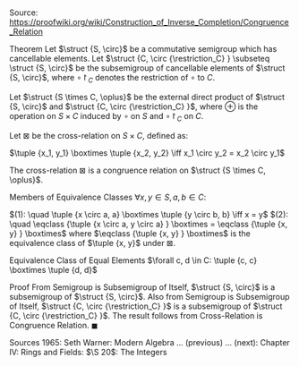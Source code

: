 # 

Source: https://proofwiki.org/wiki/Construction_of_Inverse_Completion/Congruence_Relation



Theorem
Let $\struct {S, \circ}$ be a commutative semigroup which has cancellable elements.
Let $\struct {C, \circ {\restriction_C} } \subseteq \struct {S, \circ}$ be the subsemigroup of cancellable elements of $\struct {S, \circ}$, where $\circ {\restriction_C}$ denotes the restriction of $\circ$ to $C$.

Let $\struct {S \times C, \oplus}$ be the external direct product of $\struct {S, \circ}$ and $\struct {C, \circ {\restriction_C} }$, where $\oplus$ is the operation on $S \times C$ induced by $\circ$ on $S$ and $\circ {\restriction_C}$ on $C$.

Let $\boxtimes$ be the cross-relation on $S \times C$, defined as:

$\tuple {x_1, y_1} \boxtimes \tuple {x_2, y_2} \iff x_1 \circ y_2 = x_2 \circ y_1$

The cross-relation $\boxtimes$ is a congruence relation on $\struct {S \times C, \oplus}$.


Members of Equivalence Classes
$\forall x, y \in S, a, b \in C:$

$(1): \quad \tuple {x \circ a, a} \boxtimes \tuple {y \circ b, b} \iff x = y$
$(2): \quad \eqclass {\tuple {x \circ a, y \circ a} } \boxtimes = \eqclass {\tuple {x, y} } \boxtimes$
where $\eqclass {\tuple {x, y} } \boxtimes$ is the equivalence class of $\tuple {x, y}$ under $\boxtimes$.


Equivalence Class of Equal Elements
$\forall c, d \in C: \tuple {c, c} \boxtimes \tuple {d, d}$


Proof
From Semigroup is Subsemigroup of Itself, $\struct {S, \circ}$ is a subsemigroup of $\struct {S, \circ}$.
Also from Semigroup is Subsemigroup of Itself, $\struct {C, \circ {\restriction_C} }$ is a subsemigroup of $\struct {C, \circ {\restriction_C} }$.
The result follows from Cross-Relation is Congruence Relation.
$\blacksquare$


Sources
1965: Seth Warner: Modern Algebra ... (previous) ... (next): Chapter $\text {IV}$: Rings and Fields: $\S 20$: The Integers




